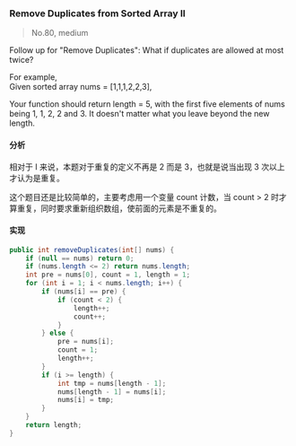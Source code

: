 ### Remove Duplicates from Sorted Array II

> No.80, medium

Follow up for "Remove Duplicates":
What if duplicates are allowed at most twice?

For example,  
Given sorted array nums = [1,1,1,2,2,3],

Your function should return length = 5, with the first five elements of nums being 1, 1, 2, 2 and 3. It doesn't matter what you leave beyond the new length.

#### 分析

相对于 I 来说，本题对于重复的定义不再是 2 而是 3，也就是说当出现 3 次以上才认为是重复。

这个题目还是比较简单的，主要考虑用一个变量 count 计数，当 count > 2 时才算重复，同时要求重新组织数组，使前面的元素是不重复的。

#### 实现

```java
public int removeDuplicates(int[] nums) {
    if (null == nums) return 0;
    if (nums.length <= 2) return nums.length;
    int pre = nums[0], count = 1, length = 1;
    for (int i = 1; i < nums.length; i++) {
        if (nums[i] == pre) {
            if (count < 2) {
                length++;
                count++;
            }
        } else {
            pre = nums[i];
            count = 1;
            length++;
        }
        if (i >= length) {
            int tmp = nums[length - 1];
            nums[length - 1] = nums[i];
            nums[i] = tmp;
        }
    }
    return length;
}
```